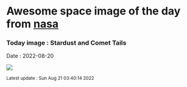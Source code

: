 
# Awesome space image of the day from [nasa](https://api.nasa.gov/)

### Today image : Stardust and Comet Tails

Date : 2022-08-20


![](https://apod.nasa.gov/apod/image/2208/C2017K2_220818_1050.jpg)

<small>Latest update : Sun Aug 21 03:40:14 2022</small>


